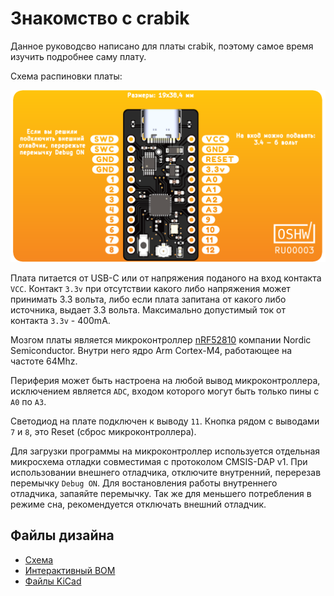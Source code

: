 # Знакомство с crabik

Данное руководсво написано для платы crabik, поэтому самое время изучить подробнее саму плату.

Cхема распиновки платы:

![Схема распиновки платы crabik](images/crabik_pinout.png)

Плата питается от USB-C или от напряжения поданого на вход контакта `VCC`.
Контакт `3.3v` при отсутствии какого либо напряжения может принимать 3.3 вольта, либо если плата запитана от какого либо источника, выдает 3.3 вольта.
Максимально допустимый ток от контакта `3.3v` - 400mA.

Мозгом платы является микроконтроллер [nRF52810][chip] компании Nordic Semiconductor.
Внутри него ядро Arm Cortex-M4, работающее на частоте 64Mhz.

Периферия может быть настроена на любой вывод микроконтроллера, исключением является `ADC`, входом которого могут быть только пины с `A0` по `A3`.

Светодиод на плате подключен к выводу `11`. Кнопка рядом с выводами `7` и `8`, это Reset (сброс микроконтроллера).

Для загрузки программы на микроконтроллер используется отдельная микросхема отладки совместимая с протоколом CMSIS-DAP v1.
При использовании внешнего отладчика, отключите внутренний, перерезав перемычку `Debug ON`.
Для востановления работы внутреннего отладчика, запаяйте перемычку.
Так же для меньшего потребления в режиме сна, рекомендуется отключать внешний отладчик.

## Файлы дизайна
- [Схема](https://crabik.ru/_assets/crabik-schematic-revB.pdf ':ignore :target=_blank')  
- [Интерактивный BOM](https://crabik.ru/ibom.html)
- [Файлы KiCad](https://github.com/CrabikBoards/hardware)

[chip]: https://www.nordicsemi.com/Products/Low-power-short-range-wireless/nRF52810